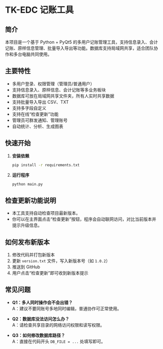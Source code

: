# TK-EDC 记账工具

## 简介

本项目是一个基于 Python + PyQt5 的多用户记账管理工具，支持信息录入、会计记账、原样信息管理、批量导入导出等功能。数据库支持局域网共享，适合团队协作和多台电脑共同使用。

## 主要特性

- 多用户登录、权限管理（管理员/普通用户）
- 支持信息录入、原样信息、会计记账等多业务板块
- 数据库可放在局域网共享文件夹，所有人实时共享数据
- 支持批量导入导出 CSV、TXT
- 支持多字段自定义
- 支持在线“检查更新”功能
- 管理员可群发通知、管理账号
- 自动统计、分析、生成图表

## 快速开始

1. **安装依赖**
   ```bash
   pip install -r requirements.txt
   ```

2. **运行程序**
   ```bash
   python main.py
   ```


## 检查更新功能说明

- 本工具支持自动检查项目最新版本。  
- 你可以在主界面点击“检查更新”按钮，程序会自动联网访问，对比当前版本并提示升级信息。

## 如何发布新版本

1. 修改代码并打包新版本
2. 更新 `version.txt` 文件，写入新版本号（如 `1.0.2`）
3. 推送到 GitHub
4. 用户点击“检查更新”即可收到新版本提示

## 常见问题

- **Q1：多人同时操作会不会出错？**  
  A：建议不要同账号多地同时编辑，普通协作可正常使用。

- **Q2：数据库没法访问怎么办？**  
  A：请检查共享目录的网络访问权限和读写权限。

- **Q3：如何修改数据库路径？**  
  A：直接在代码开头 `DB_FILE = ...` 处填写即可。

